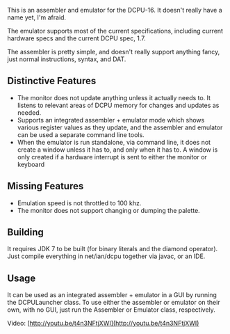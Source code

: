 This is an assembler and emulator for the DCPU-16. It doesn't really have a name yet, I'm afraid.

The emulator supports most of the current specifications, including current hardware specs and the current DCPU spec, 1.7.

The assembler is pretty simple, and doesn't really support anything fancy, just normal instructions, syntax, and DAT.

Distinctive Features
--------------------

- The monitor does not update anything unless it actually needs to. It listens to relevant areas of DCPU memory for changes and updates as needed.
- Supports an integrated assembler + emulator mode which shows various register values as they update, and the assembler and emulator can be used a separate command line tools.
- When the emulator is run standalone, via command line, it does not create a window unless it has to, and only when it has to. A window is only created if a hardware interrupt is sent to either the monitor or keyboard

Missing Features
----------------

- Emulation speed is not throttled to 100 khz.
- The monitor does not support changing or dumping the palette.

Building
--------

It requires JDK 7 to be built (for binary literals and the diamond operator). Just compile everything in net/ian/dcpu together via javac, or an IDE.

Usage
-----

It can be used as an integrated assembler + emulator in a GUI by running the DCPULauncher class.
To use either the assembler or emulator on their own, with no GUI, just run the Assembler or Emulator class, respectively.

Video: [http://youtu.be/t4n3NFtjXWI](http://youtu.be/t4n3NFtjXWI)
